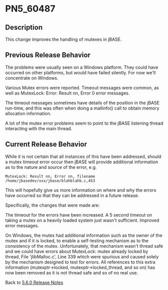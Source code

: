 # PN5_60487

<PageHeader />

## Description

This change improves the handling of mutexes in jBASE.

## Previous Release Behavior

The problems were usually seen on a Windows platform. They could have occurred on other platforms, but would have failed silently. For now we'll concentrate on Windows.

Various Mutex errors were reported. Timeout messages were common, as well as MutexLock: Error: Result nn, Error 0 error messages.

The timeout messages sometimes have details of the position in the jBASE run-time, and this was often when doing a mallinfo() call to obtain memory allocation information.

A lot of the mutex error problems seem to point to the jBASE listening thread interacting with the main thread.

## Current Release Behavior

While it is not certain that all instances of this have been addressed, should a mutex timeout error occur then jBASE will provide additional information as to the nature and source of the error, e.g.

```text
MutexLock: Result nn, Error nn, filename /home/jbasedev/xxx/jbase/blahblahb.c,453
```

This will hopefully give us more information on where and why the errors have occurred so that they can be addressed in a future release.

Specifically, the changes that were made are:

The timeout for the errors have been increased. A 5 second timeout on taking a mutex on a heavily loaded system just wasn't sufficient.
Improved error messages.

On Windows, the mutex had additional information such as the owner of the mutex and if it is locked, to enable a self-testing mechanism as to the consistency of the mutex. Unfortunately, that mechanism wasn't thread safe and we could have errors about MutexLock: mutex already locked by thread, File 'jlibMalloc.c', Line 339 which were spurious and caused solely by the mechanism designed to test for errors. All references to this extra information (mutexptr->locked, mutexptr->locked_thread, and so on) has now been removed as it is not thread safe and so of no real use.

Back to [5.6.0 Release Notes](./../README.md)

<PageFooter />
